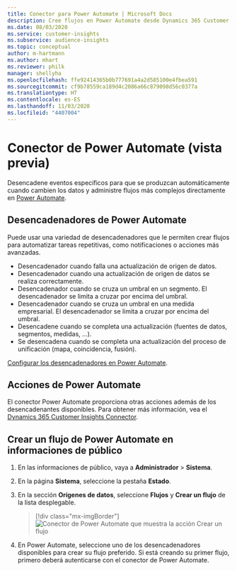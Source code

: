 ```yaml
---
title: Conector para Power Automate | Microsoft Docs
description: Cree flujos en Power Automate desde Dynamics 365 Customer Insights.
ms.date: 08/03/2020
ms.service: customer-insights
ms.subservice: audience-insights
ms.topic: conceptual
author: m-hartmann
ms.author: mhart
ms.reviewer: philk
manager: shellyha
ms.openlocfilehash: ffe92414365b0b777691a4a2d585100e4fbea591
ms.sourcegitcommit: cf9b78559ca189d4c2086a66c879098d56c0377a
ms.translationtype: HT
ms.contentlocale: es-ES
ms.lasthandoff: 11/03/2020
ms.locfileid: "4407004"
---
```

# <a name="power-automate-connector-preview"></a>Conector de Power Automate (vista previa)

Desencadene eventos específicos para que se produzcan automáticamente cuando cambien los datos y administre flujos más complejos directamente en [Power Automate](https://flow.microsoft.com/).

## <a name="power-automate-triggers"></a>Desencadenadores de Power Automate

Puede usar una variedad de desencadenadores que le permiten crear flujos para automatizar tareas repetitivas, como notificaciones o acciones más avanzadas. 

- Desencadenador cuando falla una actualización de origen de datos. 
- Desencadenador cuando una actualización de origen de datos se realiza correctamente.
- Desencadenador cuando se cruza un umbral en un segmento. El desencadenador se limita a cruzar por encima del umbral.
- Desencadenador cuando se cruza un umbral en una medida empresarial. El desencadenador se limita a cruzar por encima del umbral.
- Desencadene cuando se completa una actualización (fuentes de datos, segmentos, medidas, ...).
- Se desencadena cuando se completa una actualización del proceso de unificación (mapa, coincidencia, fusión).

[Configurar los desencadenadores en Power Automate](https://flow.microsoft.com/connectors/shared_customerinsights/dynamics-365-customer-insights-connector/).

## <a name="power-automate-actions"></a>Acciones de Power Automate
El conector Power Automate proporciona otras acciones además de los desencadenantes disponibles. Para obtener más información, vea el [Dynamics 365 Customer Insights Connector](https://docs.microsoft.com/connectors/customerinsights/).

## <a name="create-a-power-automate-flow-in-audience-insights"></a>Crear un flujo de Power Automate en informaciones de público

1. En las informaciones de público, vaya a **Administrador** > **Sistema**.

1. En la página **Sistema**, seleccione la pestaña **Estado**.

1. En la sección **Orígenes de datos**, seleccione **Flujos** y **Crear un flujo** de la lista desplegable.
   > [!div class="mx-imgBorder"]
   > ![Conector de Power Automate que muestra la acción Crear un flujo](media/power-automate-connector-create-flow.png "Conector de Power Automate que muestra la acción Crear un flujo")

1. En Power Automate, seleccione uno de los desencadenadores disponibles para crear su flujo preferido. Si está creando su primer flujo, primero deberá autenticarse con el conector de Power Automate.
